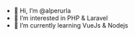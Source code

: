 - 👋 Hi, I’m @alperurla
- 👀 I’m interested in PHP & Laravel
- 🌱 I’m currently learning VueJs & Nodejs
